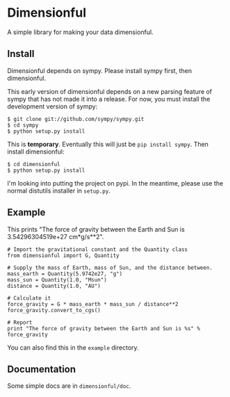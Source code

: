 Dimensionful
============

A simple library for making your data dimensionful.

Install
-------

Dimensionful depends on sympy. Please install sympy first, then dimensionful.

This early version of dimensionful depends on a new parsing feature of sympy
that has not made it into a release. For now, you must install the development
version of sympy:

    $ git clone git://github.com/sympy/sympy.git
    $ cd sympy
    $ python setup.py install

This is **temporary**. Eventually this will just be ``pip install sympy``. Then
install dimensionful:

    $ cd dimensionful
    $ python setup.py install

I'm looking into putting the project on pypi. In the meantime, please use the
normal distutils installer in `setup.py`.

Example
-------

This prints "The force of gravity between the Earth and Sun is
3.54296304519e+27 cm*g/s**2".

    # Import the gravitational constant and the Quantity class
    from dimensionful import G, Quantity

    # Supply the mass of Earth, mass of Sun, and the distance between.
    mass_earth = Quantity(5.9742e27, "g")
    mass_sun = Quantity(1.0, "Msun")
    distance = Quantity(1.0, "AU")

    # Calculate it
    force_gravity = G * mass_earth * mass_sun / distance**2
    force_gravity.convert_to_cgs()

    # Report
    print "The force of gravity between the Earth and Sun is %s" % force_gravity


You can also find this in the `example` directory.

Documentation
-------------

Some simple docs are in `dimensionful/doc`.
